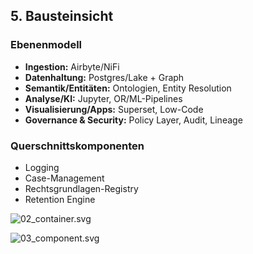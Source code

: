 ## 5. Bausteinsicht
### Ebenenmodell
- **Ingestion:** Airbyte/NiFi
- **Datenhaltung:** Postgres/Lake + Graph
- **Semantik/Entitäten:** Ontologien, Entity Resolution
- **Analyse/KI:** Jupyter, OR/ML-Pipelines
- **Visualisierung/Apps:** Superset, Low-Code
- **Governance & Security:** Policy Layer, Audit, Lineage

### Querschnittskomponenten
- Logging
- Case-Management
- Rechtsgrundlagen-Registry
- Retention Engine

![02_container.svg](../diagrams/02_container.svg)

![03_component.svg](../diagrams/03_component.svg)